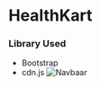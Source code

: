 # HealthKart
### Library Used
* Bootstrap
* cdn.js
![Navbaar](https://drive.google.com/drive/folders/1-359hb9GX0e1B4hvQdtUno4AAnqGpFNO?usp=sharing)
